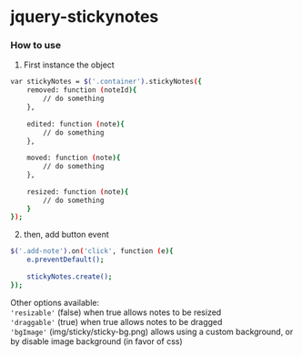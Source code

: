jquery-stickynotes
==================

### How to use

1. First instance the object

```bash
var stickyNotes = $('.container').stickyNotes({
    removed: function (noteId){
        // do something
    },
    
    edited: function (note){
        // do something
    },
    
    moved: function (note){
        // do something
    },
    
    resized: function (note){
        // do something
    }
});
```

2. then, add button event

```bash
$('.add-note').on('click', function (e){
    e.preventDefault();
    
    stickyNotes.create();
});
```


Other options available: <br/>
`'resizable'` (false) when true allows notes to be resized<br/>
`'draggable'` (true)  when true allows notes to be dragged<br/>
`'bgImage'`   (img/sticky/sticky-bg.png) allows using a custom background, or by disable image background (in favor of css)<br/>